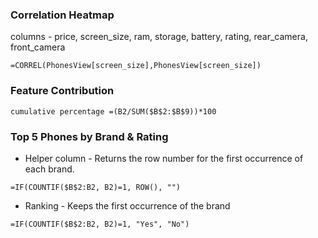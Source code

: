 ### Correlation Heatmap 
columns - price, screen_size, ram, storage, battery, rating, rear_camera, front_camera
```
=CORREL(PhonesView[screen_size],PhonesView[screen_size])
```
### Feature Contribution
```
cumulative percentage =(B2/SUM($B$2:$B$9))*100
```
### Top 5 Phones by Brand & Rating
- Helper column - Returns the row number for the first occurrence of each brand.
```
=IF(COUNTIF($B$2:B2, B2)=1, ROW(), "")
```
- Ranking - Keeps the first occurrence of the brand 
```
=IF(COUNTIF($B$2:B2, B2)=1, "Yes", "No")
```
